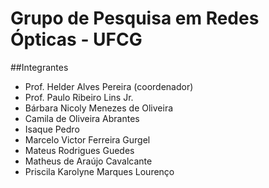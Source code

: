 Grupo de Pesquisa em Redes Ópticas - UFCG
=========================================

##Integrantes

* Prof. Helder Alves Pereira (coordenador)
* Prof. Paulo Ribeiro Lins Jr. 
* Bárbara Nicoly Menezes de Oliveira
* Camila de Oliveira Abrantes
* Isaque Pedro	
* Marcelo Victor Ferreira Gurgel
* Mateus Rodrigues Guedes
* Matheus de Araújo Cavalcante
* Priscila Karolyne Marques Lourenço 
